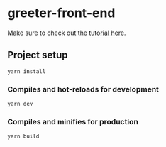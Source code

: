 # greeter-front-end

Make sure to check out the [tutorial here](https://docs.zksync.io/build/tutorials/dapp-development/frontend-quickstart-paymaster.html).

## Project setup

```
yarn install
```

### Compiles and hot-reloads for development

```
yarn dev
```

### Compiles and minifies for production

```
yarn build
```
